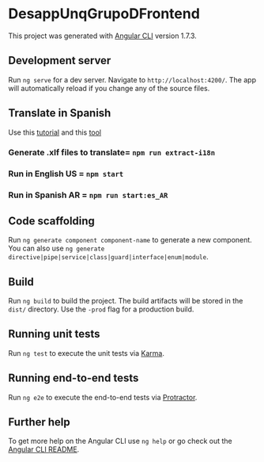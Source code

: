 # DesappUnqGrupoDFrontend

This project was generated with [Angular CLI](https://github.com/angular/angular-cli) version 1.7.3.

## Development server

Run `ng serve` for a dev server. Navigate to `http://localhost:4200/`. The app will automatically reload if you change any of the source files.

## Translate in Spanish

Use this   [tutorial](https://medium.com/frontend-fun/angular-introduction-to-internationalization-i18n-28226a85e04e) and this [tool](https://github.com/martinroob/ngx-i18nsupport/wiki/Tutorial-for-using-xliffmerge-with-angular-cli)
### Generate .xlf files to translate= `npm run extract-i18n`

### Run in English US = `npm start`
### Run in Spanish AR = `npm run start:es_AR`

## Code scaffolding

Run `ng generate component component-name` to generate a new component. You can also use `ng generate directive|pipe|service|class|guard|interface|enum|module`.

## Build

Run `ng build` to build the project. The build artifacts will be stored in the `dist/` directory. Use the `-prod` flag for a production build.

## Running unit tests

Run `ng test` to execute the unit tests via [Karma](https://karma-runner.github.io).

## Running end-to-end tests

Run `ng e2e` to execute the end-to-end tests via [Protractor](http://www.protractortest.org/).

## Further help

To get more help on the Angular CLI use `ng help` or go check out the [Angular CLI README](https://github.com/angular/angular-cli/blob/master/README.md).
